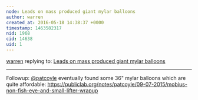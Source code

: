 ```yaml
---
node: Leads on mass produced giant mylar balloons
author: warren
created_at: 2016-05-18 14:38:37 +0000
timestamp: 1463582317
nid: 1968
cid: 14638
uid: 1
---
```




[warren](../profile/warren) replying to: [Leads on mass produced giant mylar balloons](../notes/warren/5-14-2012/leads-mass-produced-giant-mylar-balloons)

----
Followup: [@patcoyle](/profile/patcoyle) eventually found some 36" mylar balloons which are quite affordable: https://publiclab.org/notes/patcoyle/09-07-2015/mobius-non-fish-eye-and-small-lifter-wrapup